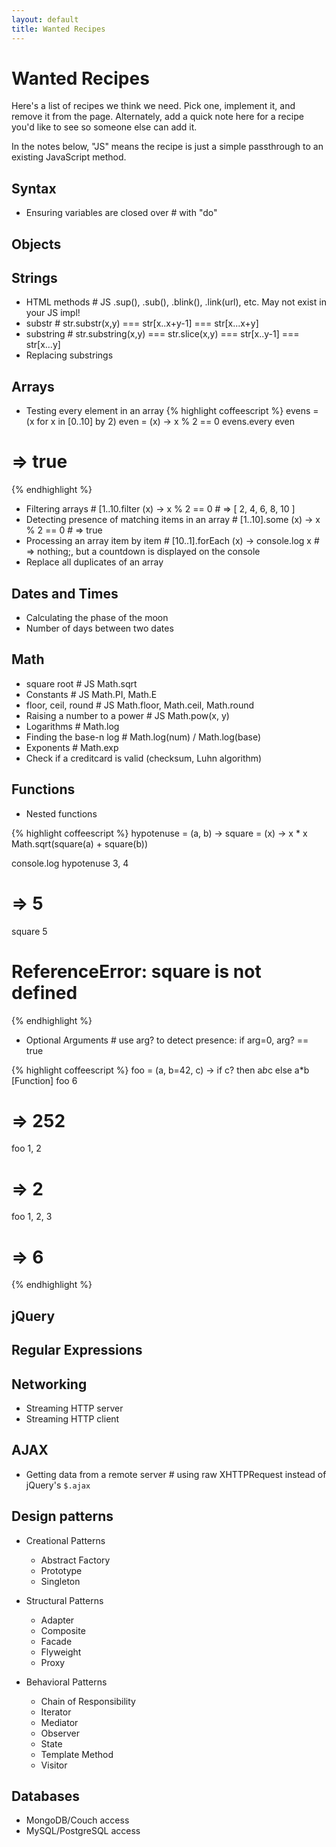 ```yaml
---
layout: default
title: Wanted Recipes
---
```

# Wanted Recipes

Here's a list of recipes we think we need. Pick one, implement it, and remove it from the page. Alternately, add a quick note here for a recipe you'd like to see so someone else can add it.

In the notes below, "JS" means the recipe is just a simple passthrough to an existing JavaScript method.

## Syntax

* Ensuring variables are closed over # with "do"

## Objects

## Strings

* HTML methods # JS .sup(), .sub(), .blink(), .link(url), etc. May not exist in your JS impl!
* substr # str.substr(x,y)  === str[x..x+y-1] === str[x...x+y]
* substring # str.substring(x,y) === str.slice(x,y)  === str[x..y-1] === str[x...y]
* Replacing substrings

## Arrays

* Testing every element in an array
{% highlight coffeescript %}
evens = (x for x in [0..10] by 2)
even = (x) -> x % 2 == 0
evens.every even
# => true
{% endhighlight %}
* Filtering arrays # [1..10.filter (x) -> x % 2 == 0 # => [ 2, 4, 6, 8, 10 ]
* Detecting presence of matching items in an array # [1..10].some (x) -> x % 2 == 0 # => true
* Processing an array item by item # [10..1].forEach (x) -> console.log x # => nothing;, but a countdown is displayed on the console
* Replace all duplicates of an array

## Dates and Times

* Calculating the phase of the moon
* Number of days between two dates

## Math

* square root # JS Math.sqrt
* Constants # JS Math.PI, Math.E
* floor, ceil, round # JS Math.floor, Math.ceil, Math.round
* Raising a number to a power # JS Math.pow(x, y)
* Logarithms # Math.log
* Finding the base-n log # Math.log(num) / Math.log(base)
* Exponents # Math.exp
* Check if a creditcard is valid (checksum, Luhn algorithm)

## Functions

* Nested functions

{% highlight coffeescript %}
hypotenuse = (a, b) ->
  square = (x) -> x * x
  Math.sqrt(square(a) + square(b))

console.log hypotenuse 3, 4
# => 5

square 5
# ReferenceError: square is not defined
{% endhighlight %}

* Optional Arguments # use arg? to detect presence: if arg=0, arg? == true

{% highlight coffeescript %}
foo = (a, b=42, c) -> if c? then a*b*c else a*b
[Function]
foo 6
# => 252
foo 1, 2
# => 2
foo 1, 2, 3
# => 6
{% endhighlight %}

## jQuery

## Regular Expressions

## Networking

* Streaming HTTP server
* Streaming HTTP client

## AJAX

* Getting data from a remote server # using raw XHTTPRequest instead of jQuery's `$.ajax`

## Design patterns

* Creational Patterns
  * Abstract Factory
  * Prototype
  * Singleton

* Structural Patterns
  * Adapter
  * Composite
  * Facade
  * Flyweight
  * Proxy

* Behavioral Patterns
  * Chain of Responsibility
  * Iterator
  * Mediator
  * Observer
  * State
  * Template Method
  * Visitor

## Databases

* MongoDB/Couch access
* MySQL/PostgreSQL access
